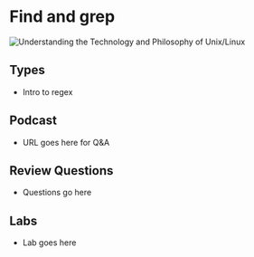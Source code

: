 # Find and grep 
![Understanding the Technology and Philosophy of Unix/Linux](http://imgs.xkcd.com/comics/2038.png "Understanding the Technology and Philosophy of Unix/Linux")

## Types

  * Intro to regex

## Podcast	

  * URL goes here for Q&A
  
## Review Questions

  * Questions go here
  
## Labs

  * Lab goes here